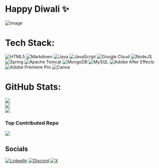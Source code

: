 <!-- # Tech Stack
<a href="https://www.java.com" target="_blank" rel="noreferrer"> <img src="https://raw.githubusercontent.com/devicons/devicon/master/icons/java/java-original.svg" alt="java" width="40" height="40"/> </a>
<a href="https://www.w3.org/html/" target="_blank" rel="noreferrer"> <img src="https://raw.githubusercontent.com/devicons/devicon/master/icons/html5/html5-original-wordmark.svg" alt="html5" width="40" height="40"/> </a>
<a href="https://www.w3schools.com/css/" target="_blank" rel="noreferrer"> <img src="https://raw.githubusercontent.com/devicons/devicon/master/icons/css3/css3-original-wordmark.svg" alt="css3" width="40" height="40"/> </a> -->

# Happy Diwali ✨
![image](https://github.com/user-attachments/assets/d5078302-3f32-47be-b5f7-c29598d9b3c4)

# Tech Stack:
![HTML5](https://img.shields.io/badge/html5-%23E34F26.svg?style=for-the-badge&logo=html5&logoColor=white) ![Markdown](https://img.shields.io/badge/markdown-%23000000.svg?style=for-the-badge&logo=markdown&logoColor=white) ![Java](https://img.shields.io/badge/java-%23ED8B00.svg?style=for-the-badge&logo=openjdk&logoColor=white) ![JavaScript](https://img.shields.io/badge/javascript-%23323330.svg?style=for-the-badge&logo=javascript&logoColor=%23F7DF1E) ![Google Cloud](https://img.shields.io/badge/GoogleCloud-%234285F4.svg?style=for-the-badge&logo=google-cloud&logoColor=white) ![NodeJS](https://img.shields.io/badge/node.js-6DA55F?style=for-the-badge&logo=node.js&logoColor=white) ![Spring](https://img.shields.io/badge/spring-%236DB33F.svg?style=for-the-badge&logo=spring&logoColor=white) ![Apache Tomcat](https://img.shields.io/badge/apache%20tomcat-%23F8DC75.svg?style=for-the-badge&logo=apache-tomcat&logoColor=black) ![MongoDB](https://img.shields.io/badge/MongoDB-%234ea94b.svg?style=for-the-badge&logo=mongodb&logoColor=white) ![MySQL](https://img.shields.io/badge/mysql-4479A1.svg?style=for-the-badge&logo=mysql&logoColor=white) ![Adobe After Effects](https://img.shields.io/badge/Adobe%20After%20Effects-9999FF.svg?style=for-the-badge&logo=Adobe%20After%20Effects&logoColor=white) ![Adobe Premiere Pro](https://img.shields.io/badge/Adobe%20Premiere%20Pro-9999FF.svg?style=for-the-badge&logo=Adobe%20Premiere%20Pro&logoColor=white) ![Canva](https://img.shields.io/badge/Canva-%2300C4CC.svg?style=for-the-badge&logo=Canva&logoColor=white)

# GitHub Stats:
![](https://github-readme-stats.vercel.app/api?username=TejasNarkhede&theme=noctis_minimus&hide_border=false&include_all_commits=false&count_private=false)<br/>
![](https://github-readme-streak-stats.herokuapp.com/?user=TejasNarkhede&theme=noctis_minimus&hide_border=false)<br/>
![](https://github-readme-stats.vercel.app/api/top-langs/?username=TejasNarkhede&theme=noctis_minimus&hide_border=false&include_all_commits=false&count_private=false&layout=compact)

### Top Contributed Repo
![](https://github-contributor-stats.vercel.app/api?username=TejasNarkhede&limit=5&theme=noctis_minimus&combine_all_yearly_contributions=true)

<!-- Proudly created with GPRM ( https://gprm.itsvg.in ) -->

## Socials
[![LinkedIn](https://img.shields.io/badge/LinkedIn-%230077B5.svg?logo=linkedin&logoColor=white)](https://linkedin.com/in/www.linkedin.com/in/tejas-narkhede-853609273) 
[![Discord](https://img.shields.io/badge/Discord-%237289DA.svg?logo=discord&logoColor=white)](https://discord.gg/https://discord.gg/9QVhaSFC) 
[![X](https://img.shields.io/badge/X-black.svg?logo=X&logoColor=white)](https://x.com/TejasSNarkhede)
